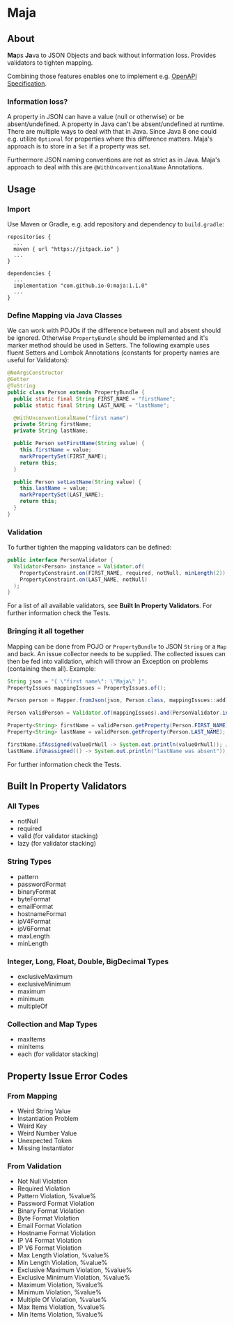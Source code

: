 # Maja

## About
**Ma**ps **Ja**va to JSON Objects and back without information loss.
Provides validators to tighten mapping.

Combining those features enables one to implement e.g. [OpenAPI Specification](https://github.com/OAI/OpenAPI-Specification).

### Information loss?
A property in JSON can have a value (null or otherwise) or be absent/undefined. A property in Java can't be absent/undefined at runtime. There are multiple ways to deal with that in Java. Since Java 8 one could e.g. utilize `Optional` for properties where this difference matters. Maja's approach is to store in a `Set` if a property was set.

Furthermore JSON naming conventions are not as strict as in Java. Maja's approach to deal with this are `@WithUnconventionalName` Annotations.

## Usage
### Import
Use Maven or Gradle, e.g. add repository and dependency to `build.gradle`:
```Gradle
repositories {
  ...
  maven { url "https://jitpack.io" }
  ...
}
```
```Gradle
dependencies {
  ...
  implementation "com.github.io-0:maja:1.1.0"
  ...
}
```
### Define Mapping via Java Classes
We can work with POJOs if the difference between null and absent should be ignored. Otherwise `PropertyBundle` should be implemented and it's marker method should be used in Setters. The following example uses fluent Setters and Lombok Annotations (constants for property names are useful for Validators):
```Java
@NoArgsConstructor
@Getter
@ToString
public class Person extends PropertyBundle {
  public static final String FIRST_NAME = "firstName";
  public static final String LAST_NAME = "lastName";

  @WithUnconventionalName("first name")
  private String firstName;
  private String lastName;

  public Person setFirstName(String value) {
    this.firstName = value;
    markPropertySet(FIRST_NAME);
    return this;
  }

  public Person setLastName(String value) {
    this.lastName = value;
    markPropertySet(LAST_NAME);
    return this;
  }
}
```
### Validation
To further tighten the mapping validators can be defined:
```Java
public interface PersonValidator {
  Validator<Person> instance = Validator.of(
    PropertyConstraint.on(FIRST_NAME, required, notNull, minLength(2)),
    PropertyConstraint.on(LAST_NAME, notNull)
  );
}
```
For a list of all available validators, see **Built In Property Validators**.
For further information check the Tests.

### Bringing it all together
Mapping can be done from POJO or `PropertyBundle` to JSON `String` or a `Map` and back. An issue collector needs to be supplied.
The collected issues can then be fed into validation, which will throw an Exception on problems (containing them all).
Example:
```Java
String json = "{ \"first name\": \"Maja\" }";
PropertyIssues mappingIssues = PropertyIssues.of();

Person person = Mapper.fromJson(json, Person.class, mappingIssues::add);

Person validPerson = Validator.of(mappingIssues).and(PersonValidator.instance).ensureValidity(person);

Property<String> firstName = validPerson.getProperty(Person.FIRST_NAME);
Property<String> lastName = validPerson.getProperty(Person.LAST_NAME);

firstName.ifAssigned(valueOrNull -> System.out.println(valueOrNull)); // prints 'Maja'
lastName.ifUnassigned(() -> System.out.println("lastName was absent")); // prints 'lastName was absent'
```
For further information check the Tests.

## Built In Property Validators
### All Types
  * notNull
  * required
  * valid (for validator stacking)
  * lazy (for validator stacking)

### String Types
  * pattern
  * passwordFormat
  * binaryFormat
  * byteFormat
  * emailFormat
  * hostnameFormat
  * ipV4Format
  * ipV6Format
  * maxLength
  * minLength

### Integer, Long, Float, Double, BigDecimal Types
  * exclusiveMaximum
  * exclusiveMinimum
  * maximum
  * minimum
  * multipleOf

### Collection and Map Types
  * maxItems
  * minItems
  * each (for validator stacking)

## Property Issue Error Codes
### From  Mapping
  * Weird String Value
  * Instantiation Problem
  * Weird Key
  * Weird Number Value
  * Unexpected Token
  * Missing Instantiator

### From Validation
  * Not Null Violation
  * Required Violation
  * Pattern Violation, %value%
  * Password Format Violation
  * Binary Format Violation
  * Byte Format Violation
  * Email Format Violation
  * Hostname Format Violation
  * IP V4 Format Violation
  * IP V6 Format Violation
  * Max Length Violation, %value%
  * Min Length Violation, %value%
  * Exclusive Maximum Violation, %value%
  * Exclusive Minimum Violation, %value%
  * Maximum Violation, %value%
  * Minimum Violation, %value%
  * Multiple Of Violation, %value%
  * Max Items Violation, %value%
  * Min Items Violation, %value%
